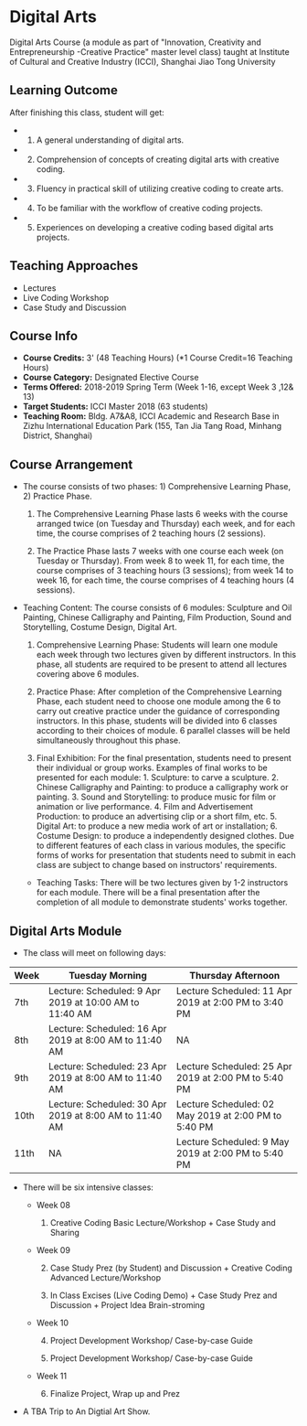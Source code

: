 # Digital Arts
Digital Arts Course (a module as part of "Innovation, Creativity and Entrepreneurship -Creative Practice" master level class) taught at Institute of Cultural and Creative Industry (ICCI), Shanghai Jiao Tong University

## Learning Outcome
After finishing this class, student will get:

* 1) A general understanding of digital arts.
* 2) Comprehension of concepts of creating digital arts with creative coding.
* 3) Fluency in practical skill of utilizing creative coding to create arts.
* 4) To be familiar with the workflow of creative coding projects.
* 5) Experiences on developing a creative coding based digital arts projects. 

## Teaching Approaches
* Lectures
* Live Coding Workshop
* Case Study and Discussion

## Course Info
* **Course Credits:** 3' (48 Teaching Hours) (*1 Course Credit=16 Teaching Hours)
* **Course Category:** Designated Elective Course
* **Terms Offered:** 2018-2019 Spring Term (Week 1-16, except Week 3 ,12& 13)
* **Target Students:** ICCI Master 2018 (63 students)
* **Teaching Room:** Bldg. A7&A8, ICCI Academic and Research Base in Zizhu International Education Park (155, Tan Jia Tang Road,
Minhang District, Shanghai)

## Course Arrangement

* The course consists of two phases: 1) Comprehensive Learning Phase, 2) Practice Phase.

  1. The Comprehensive Learning Phase lasts 6 weeks with the course arranged twice (on Tuesday and Thursday) each week, and for each time, the course comprises of 2 teaching hours (2 sessions).

  2. The Practice Phase lasts 7 weeks with one course each week (on Tuesday or Thursday). From week 8 to week 11, for each time, the course comprises of 3 teaching hours (3 sessions); from week 14 to week 16, for each time, the course comprises of 4 teaching hours (4 sessions).

* Teaching Content: The course consists of 6 modules: Sculpture and Oil Painting, Chinese Calligraphy and Painting, Film Production, Sound and Storytelling, Costume Design, Digital Art.

    1. Comprehensive Learning Phase: Students will learn one module each week through two lectures given by different instructors. In this phase, all students are required to be present to attend all lectures covering above 6 modules.

    2. Practice Phase: After completion of the Comprehensive Learning Phase, each student need to choose one module among the 6 to carry out creative practice under the guidance of corresponding instructors. In this phase, students will be divided into 6 classes according to their choices of module. 6 parallel classes will be held simultaneously throughout this phase.

    3. Final Exhibition: For the final presentation, students need to present their individual or group works. Examples of final works to be presented for each module: 1. Sculpture: to carve a sculpture. 2. Chinese Calligraphy and Painting: to produce a calligraphy work or painting. 3. Sound and Storytelling: to produce music for film or animation or live performance. 4. Film and Advertisement Production: to produce an advertising clip or a short film, etc. 5. Digital Art: to produce a new media work of art or installation; 6. Costume Design: to produce a independently designed clothes. Due to different features of each class in various modules, the specific forms of works for presentation that students need to submit in each class are subject to change based on instructors' requirements.

    * Teaching Tasks: There will be two lectures given by 1-2 instructors for each module. There will be a final presentation after the completion of all module to demonstrate students' works together.

## Digital Arts Module

* The class will meet on following days:

| Week |  Tuesday Morning | Thursday Afternoon |
|------|---|---|
| 7th  | Lecture: Scheduled: 9 Apr 2019 at 10:00 AM to 11:40 AM  |  Lecture Scheduled: 11 Apr 2019 at 2:00 PM to 3:40 PM |
| 8th  | Lecture: Scheduled: 16 Apr 2019 at 8:00 AM to 11:40 AM  | NA |
| 9th  | Lecture: Scheduled: 23 Apr 2019 at 8:00 AM to 11:40 AM  |  Lecture Scheduled: 25 Apr 2019 at 2:00 PM to 5:40 PM |
| 10th | Lecture: Scheduled: 30 Apr 2019 at 8:00 AM to 11:40 AM  |  Lecture Scheduled: 02 May 2019 at 2:00 PM to 5:40 PM |
| 11th | NA  | Lecture Scheduled: 9 May 2019 at 2:00 PM to 5:40 PM  |

* There will be six intensive classes:
    
    * Week 08

        1. Creative Coding Basic Lecture/Workshop + Case Study and Sharing
    
    * Week 09

        2. Case Study Prez (by Student) and Discussion + Creative Coding Advanced Lecture/Workshop 
        
        3. In Class Excises (Live Coding Demo) + Case Study Prez and Discussion + Project Idea Brain-stroming
    
    * Week 10

        4. Project Development Workshop/ Case-by-case Guide 
        
        5. Project Development Workshop/ Case-by-case Guide
    
    * Week 11
    
        6. Finalize Project, Wrap up and Prez

* A TBA Trip to An Digtial Art Show. 